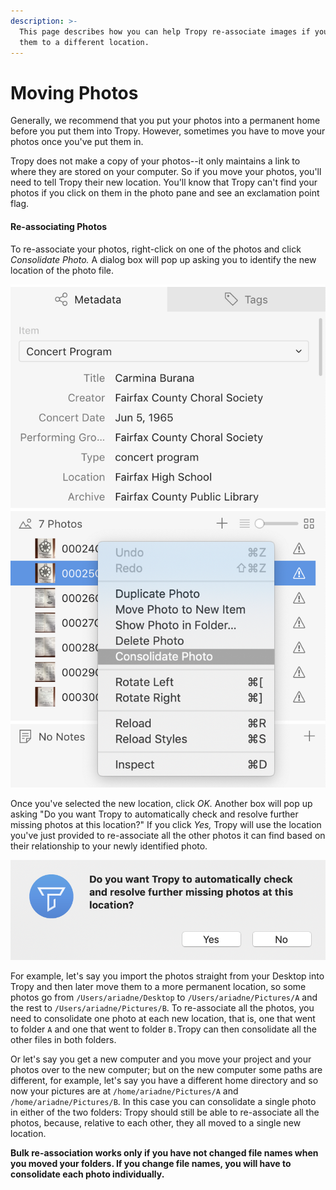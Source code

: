 ```yaml
---
description: >-
  This page describes how you can help Tropy re-associate images if you move
  them to a different location.
---
```


# Moving Photos

Generally, we recommend that you put your photos into a permanent home before you put them into Tropy. However, sometimes you have to move your photos once you've put them in. 

Tropy does not make a copy of your photos--it only maintains a link to where they are stored on your computer. So if you move your photos, you'll need to tell Tropy their new location. You'll know that Tropy can't find your photos if you click on them in the photo pane and see an exclamation point flag. 

#### Re-associating Photos

To re-associate your photos, right-click on one of the photos and click _Consolidate Photo._ A dialog box will pop up asking you to identify the new location of the photo file. 

![Right-click on the photo name and select Consolidate Photo.](../.gitbook/assets/consolidation-box.png)

Once you've selected the new location, click _OK._ Another box will pop up asking "Do you want Tropy to automatically check and resolve further missing photos at this location?" If you click _Yes,_ Tropy will use the location you've just provided to re-associate all the other photos it can find based on their relationship to your newly identified photo. 

![The dialog box asks whether you want Tropy to look for your other photos as well.](../.gitbook/assets/auto-consolidation-check%20%281%29%20%281%29.png)



For example, let's say you import the photos straight from your Desktop into Tropy and then later move them to a more permanent location, so some photos go from `/Users/ariadne/Desktop` to `/Users/ariadne/Pictures/A` and the rest to `/Users/ariadne/Pictures/B`. To re-associate all the photos, you need to consolidate one photo at each new location, that is, one that went to folder `A` and one that went to folder `B.`Tropy can then consolidate all the other files in both folders.

Or let's say you get a new computer and you move your project and your photos over to the new computer; but on the new computer some paths are different, for example, let's say you have a different home directory and so now your pictures are at `/home/ariadne/Pictures/A` and `/home/ariadne/Pictures/B`. In this case you can consolidate a single photo in either of the two folders: Tropy should still be able to re-associate all the photos, because, relative to each other, they all moved to a single new location.

**Bulk re-association works only if you have not changed file names when you moved your folders. If you change file names, you will have to consolidate each photo individually.**

